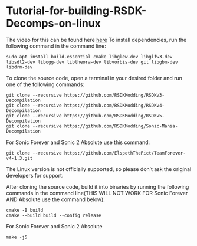 # Tutorial-for-building-RSDK-Decomps-on-linux
The video for this can be found here [here](https://youtu.be/FKzG_SkF0VM?si=cCcQnVm_CraS4Rdq)
To install dependencies, run the following command in the command line:
```
sudo apt install build-essential cmake libglew-dev libglfw3-dev libsdl2-dev libogg-dev libtheora-dev libvorbis-dev git libgbm-dev libdrm-dev
```
To clone the source code, open a terminal in your desired folder and run one of the following commands:
```
git clone --recursive https://github.com/RSDKModding/RSDKv3-Decompilation
git clone --recursive https://github.com/RSDKModding/RSDKv4-Decompilation
git clone --recursive https://github.com/RSDKModding/RSDKv5-Decompilation
git clone --recursive https://github.com/RSDKModding/Sonic-Mania-Decompilation
```
For Sonic Forever and Sonic 2 Absolute use this command:
```
git clone --recursive https://github.com/ElspethThePict/TeamForever-v4-1.3.git
```
The Linux version is not officially supported, so please don’t ask the original developers for support.


After cloning the source code, build it into binaries by running the following commands in the command line(THIS WILL NOT WORK FOR Sonic Forever AND Absolute use the command below):
```
cmake -B build
cmake --build build --config release
```
For Sonic Forever and Sonic 2 Absolute
```
make -j5
```
